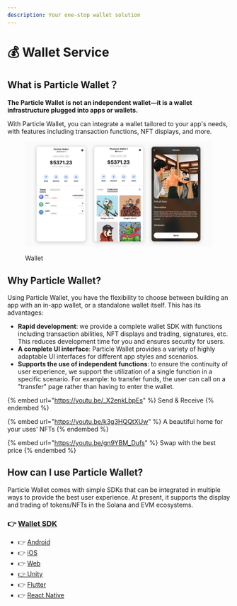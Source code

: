 ```yaml
---
description: Your one-stop wallet solution
---
```


# 💰 Wallet Service

## What is Particle Wallet？

**The Particle Wallet** **is not an independent wallet—it is a wallet infrastructure plugged into apps or wallets.**

With Particle Wallet, you can integrate a wallet tailored to your app's needs, with features including transaction functions, NFT displays, and more.

<figure><img src="../../.gitbook/assets/wallet.png" alt=""><figcaption><p>Wallet</p></figcaption></figure>

## Why Particle **Wallet**?

Using Particle Wallet, you have the flexibility to choose between building an app with an in-app wallet, or a standalone wallet itself. This has its advantages:

* **Rapid development**: we provide a complete wallet SDK with functions including transaction abilities, NFT displays and trading, signatures, etc. This reduces development time for you and ensures security for users.
* **A complete UI interface**: Particle Wallet provides a variety of highly adaptable UI interfaces for different app styles and scenarios.
* **Supports the use of independent functions**: to ensure the continuity of user experience, we support the utilization of a single function in a specific scenario. For example: to transfer funds, the user can call on a "transfer" page rather than having to enter the wallet.

{% embed url="https://youtu.be/_X2enkLbpEs" %}
Send & Receive
{% endembed %}

{% embed url="https://youtu.be/k3g3HQQtXUw" %}
A beautiful home for your uses' NFTs
{% endembed %}

{% embed url="https://youtu.be/gn9YBM_Dufs" %}
Swap with the best price
{% endembed %}

## How can I use Particle Wallet? <a href="#how-can-i-use-web3auth" id="how-can-i-use-web3auth"></a>

Particle Wallet comes with simple SDKs that can be integrated in multiple ways to provide the best user experience. At present, it supports the display and trading of tokens/NFTs in the Solana and EVM ecosystems.

### 👉 [Wallet SDK](sdks/)

* 👉 [Android](sdks/android.md)
* 👉 [iOS](sdks/ios.md)
* 👉 [Web](sdks/web.md)
* [👉 Unity](sdks/unity.md)
* 👉 [Flutter](sdks/flutter.md)
* 👉 [React Native](sdks/react-native.md)

